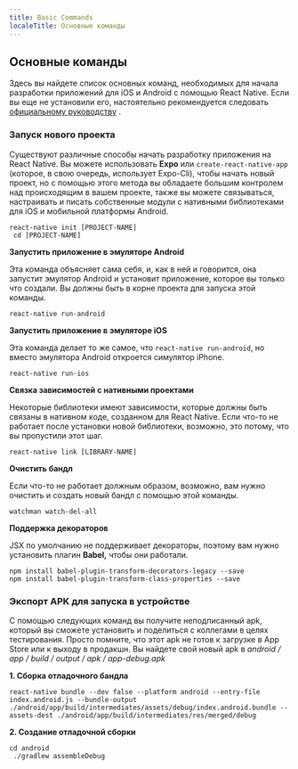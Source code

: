 ```yaml
---
title: Basic Commands
localeTitle: Основные команды
---
```

## Основные команды

Здесь вы найдете список основных команд, необходимых для начала разработки приложений для iOS и Android с помощью React Native. Если вы еще не установили его, настоятельно рекомендуется следовать [официальному руководству](https://facebook.github.io/react-native/docs/getting-started.html) .

### Запуск нового проекта

Существуют различные способы начать разработку приложения на React Native. Вы можете использовать **Expo** или `create-react-native-app` (которое, в свою очередь, использует Expo-Cli), чтобы начать новый проект, но с помощью этого метода вы обладаете большим контролем над происходящим в вашем проекте, также вы можете связываться, настраивать и писать собственные модули с нативными библиотеками для iOS и мобильной платформы Android.
```
react-native init [PROJECT-NAME] 
 cd [PROJECT-NAME] 
```

**Запустить приложение в эмуляторе Android**

Эта команда объясняет сама себя, и, как в ней и говорится, она запустит эмулятор Android и установит приложение, которое вы только что создали. Вы должны быть в корне проекта для запуска этой команды.
```
react-native run-android 
```

**Запустить приложение в эмуляторе iOS**

Эта команда делает то же самое, что `react-native run-android`, но вместо эмулятора Android откроется симулятор iPhone.
```
react-native run-ios 
```

**Связка зависимостей с нативными проектами**

Некоторые библиотеки имеют зависимости, которые должны быть связаны в нативном коде, созданном для React Native. Если что-то не работает после установки новой библиотеки, возможно, это потому, что вы пропустили этот шаг.
```
react-native link [LIBRARY-NAME] 
```

**Очистить бандл**

Если что-то не работает должным образом, возможно, вам нужно очистить и создать новый бандл с помощью этой команды.
```
watchman watch-del-all 
```

**Поддержка декораторов**

JSX по умолчанию не поддерживает декораторы, поэтому вам нужно установить плагин **Babel,** чтобы они работали.
```
npm install babel-plugin-transform-decorators-legacy --save 
npm install babel-plugin-transform-class-properties --save 
```

### Экспорт APK для запуска в устройстве

С помощью следующих команд вы получите неподписанный apk, который вы сможете установить и поделиться с коллегами в целях тестирования. Просто помните, что этот apk не готов к загрузке в App Store или к выходу в продакшн. Вы найдете свой новый apk в _android / app / build / output / apk / app-debug.apk_

**1\. Сборка отладочного бандла**
```
react-native bundle --dev false --platform android --entry-file index.android.js --bundle-output ./android/app/build/intermediates/assets/debug/index.android.bundle --assets-dest ./android/app/build/intermediates/res/merged/debug 
```

**2\. Создание отладочной сборки**
```
cd android 
 ./gradlew assembleDebug 

```
